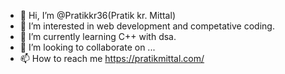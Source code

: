 - 👋 Hi, I’m @Pratikkr36(Pratik kr. Mittal)
- 👀 I’m interested in web development and competative coding.
- 🌱 I’m currently learning C++ with dsa.
- 💞️ I’m looking to collaborate on ...
- 📫 How to reach me https://pratikmittal.com/

<!---
Pratikkr36/Pratikkr36 is a ✨ special ✨ repository because its `README.md` (this file) appears on your GitHub profile.
You can click the Preview link to take a look at your changes.
--->
